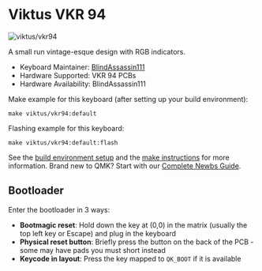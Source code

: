# Viktus VKR 94

![viktus/vkr94]()

A small run vintage-esque design with RGB indicators.

* Keyboard Maintainer: [BlindAssassin111](https://github.com/blindassassin111)
* Hardware Supported: VKR 94 PCBs
* Hardware Availability: BlindAssassin111

Make example for this keyboard (after setting up your build environment):

    make viktus/vkr94:default

Flashing example for this keyboard:

    make viktus/vkr94:default:flash

See the [build environment setup](https://docs.qmk.fm/#/getting_started_build_tools) and the [make instructions](https://docs.qmk.fm/#/getting_started_make_guide) for more information. Brand new to QMK? Start with our [Complete Newbs Guide](https://docs.qmk.fm/#/newbs).

## Bootloader

Enter the bootloader in 3 ways:

* **Bootmagic reset**: Hold down the key at (0,0) in the matrix (usually the top left key or Escape) and plug in the keyboard
* **Physical reset button**: Briefly press the button on the back of the PCB - some may have pads you must short instead
* **Keycode in layout**: Press the key mapped to `QK_BOOT` if it is available
